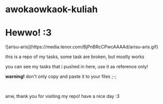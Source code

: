 # awokaowkaok-kuliah
<h1>Hewwo! :3</h1>
![arisu-aris](https://media.tenor.com/BjPnBRcCPwcAAAAd/arisu-aris.gif)

<p>this is a repo of my tasks, some task are broken, but mostly works</p>
<p>you can see my tasks that i pushed in here, use it as reference only!</p>
<p><b>warning!</b> don't only copy and paste it to your files ;-;</p>
<br>
<p>anw, thank you for visiting my repo! have a nice day :3</p>
